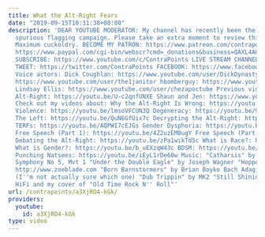 ```yaml
---
title: What the Alt-Right Fears
date: "2019-09-15T10:31:38+08:00"
description: 'DEAR YOUTUBE MODERATOR: My channel has recently been the target of a
  spurious flagging campaign. Please take an extra moment to review this video! ❤
  Maximum cuckoldry. BECOME MY PATRON: https://www.patreon.com/contrapoints DONATE:
  https://www.paypal.com/cgi-bin/webscr?cmd=_donations&business=QAXL4AUZAQY7C&lc=US&item_name=ContraPoints&currency_code=USD&bn=PP%2dDonationsBF%3abtn_donateCC_LG%2egif%3aNonHosted
  SUBSCRIBE: https://www.youtube.com/c/ContraPoints LIVE STREAM CHANNEL: https://www.youtube.com/channel/UCGh4KSR8TZZlyq3qQDBsBLA
  TWEET: https://twitter.com/ContraPoints FACEBOOK: https://www.facebook.com/ContraPoints/
  Voice actors: Dick Coughlan: https://www.youtube.com/user/DickDynasty666 the1janitor:
  https://www.youtube.com/user/the1janitor hbomberguy: https://www.youtube.com/user/hbomberguy
  Lindsay Ellis: https://www.youtube.com/user/chezapoctube Previous video about the
  Alt-Right: https://youtu.be/U-c2qnfUNXE Shaun and Jen: https://www.youtube.com/channel/UCJ6o36XL0CpYb6U5dNBiXHQ
  Check out my videos about: Why the Alt-Right Is Wrong: https://youtu.be/wyV0yeSZ94o
  Violence: https://youtu.be/lmsoVFCUN3Q Degeneracy: https://youtu.be/9BlNGZunYM8
  The Left: https://youtu.be/QuN6GfUix7c Decrypting the Alt-Right: https://youtu.be/Sx4BVGPkdzk
  TERFs: https://youtu.be/AQPWI7cEJGs Gender Dysphoria: https://youtu.be/Ayuqizp4fyY
  Free Speech (Part 1): https://youtu.be/4Z2uzEM0ugY Free Speech (Part 2): https://youtu.be/IBUuBd5VRbY
  Debating the Alt-Right: https://youtu.be/zPa1wikTd5c What is Race?: https://youtu.be/PY3lBKje46E
  What is Gender?: https://youtu.be/b_uEXzqW43c BDSM: https://youtu.be/T58pd_D_xYo
  Punching Natsees: https://youtu.be/iEyL1rDe60w Music: "Catharsis" by Romo Beethoven
  Symphony No 5, Mvt 1 "Under the Double Eagle" by Joseph Wagner "Hopper" by Zoë Blade
  http://www.zoeblade.com "Born Barnstormers" by Brian Boyko Bach Adagio for violin
  (I''m not actually sure which one) "Dub Trippin" by MK2 "Still Shining" by The Passion
  HiFi and my cover of "Old Time Rock N'' Roll"'
url: /contrapoints/a3XjRO4-kGk/
providers:
  youtube:
    id: a3XjRO4-kGk
type: video
---
```

